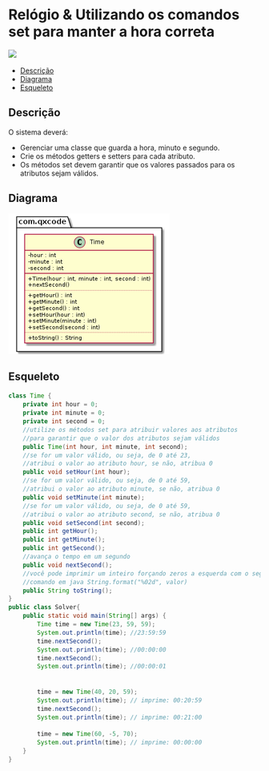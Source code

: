 # Relógio & Utilizando os comandos set para manter a hora correta

![](figura.jpg)

<!--TOC_BEGIN-->
- [Descrição](#descrição)
- [Diagrama](#diagrama)
- [Esqueleto](#esqueleto)
<!--TOC_END-->

## Descrição
O sistema deverá:

- Gerenciar uma classe que guarda a hora, minuto e segundo.
- Crie os métodos getters e setters para cada atributo.
- Os métodos set devem garantir que os valores passados para os atributos sejam válidos.

## Diagrama
![](diagrama.png)

## Esqueleto
<!--FILTER Solver.java java-->
```java
class Time {
    private int hour = 0;
    private int minute = 0;
    private int second = 0;
    //utilize os métodos set para atribuir valores aos atributos
    //para garantir que o valor dos atributos sejam válidos
    public Time(int hour, int minute, int second);
    //se for um valor válido, ou seja, de 0 até 23,
    //atribui o valor ao atributo hour, se não, atribua 0
    public void setHour(int hour);
    //se for um valor válido, ou seja, de 0 até 59,
    //atribui o valor ao atributo minute, se não, atribua 0 
    public void setMinute(int minute);
    //se for um valor válido, ou seja, de 0 até 59,
    //atribui o valor ao atributo second, se não, atribua 0
    public void setSecond(int second);
    public int getHour();
    public int getMinute();
    public int getSecond();
    //avança o tempo em um segundo
    public void nextSecond();
    //você pode imprimir um inteiro forçando zeros a esquerda com o seguinte
    //comando em java String.format("%02d", valor)
    public String toString();
}
public class Solver{
    public static void main(String[] args) {
        Time time = new Time(23, 59, 59);
        System.out.println(time); //23:59:59
        time.nextSecond();
        System.out.println(time); //00:00:00
        time.nextSecond();
        System.out.println(time); //00:00:01


        time = new Time(40, 20, 59);
        System.out.println(time); // imprime: 00:20:59
        time.nextSecond();
        System.out.println(time); // imprime: 00:21:00

        time = new Time(60, -5, 70);
        System.out.println(time); // imprime: 00:00:00
    }
}
```
<!--FILTER_END-->
